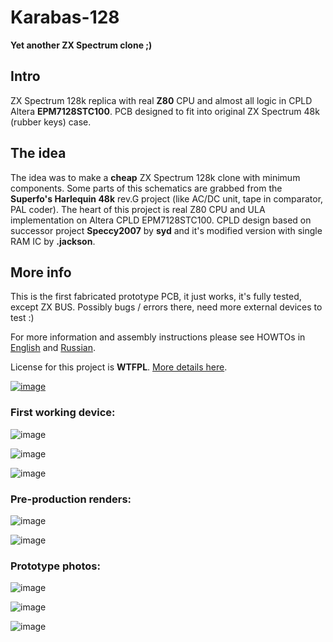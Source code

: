 # Karabas-128

**Yet another ZX Spectrum clone ;)**

## Intro

ZX Spectrum 128k replica with real **Z80** CPU and almost all logic in CPLD Altera **EPM7128STC100**. PCB designed to fit into original ZX Spectrum 48k (rubber keys) case.

## The idea

The idea was to make a **cheap** ZX Spectrum 128k clone with minimum components. Some parts of this schematics are grabbed from the **Superfo's Harlequin 48k** rev.G project (like AC/DC unit, tape in comparator, PAL coder). The heart of this project is real Z80 CPU and ULA implementation on Altera CPLD EPM7128STC100. CPLD design based on successor project **Speccy2007** by **syd** and it's modified version with single RAM IC by **.jackson**.

## More info

This is the first fabricated prototype PCB, it just works, it's fully tested, except ZX BUS. Possibly bugs / errors there, need more external devices to test :) 

For more information and assembly instructions please see HOWTOs in [English](https://github.com/andykarpov/karabas-128/blob/master/HOWTO-en.md) and [Russian](https://github.com/andykarpov/karabas-128/blob/master/HOWTO-ru.md).

License for this project is **WTFPL**. [More details here](https://github.com/andykarpov/karabas-128/blob/master/LICENSE.md).


[![image](https://statics3.seeedstudio.com/assets/img/fusion/gallery_page/gallery_bedge.png)
](https://www.seeedstudio.com/Karabas-128-rev-A-g-1008690)


### First working device:

![image](https://github.com/andykarpov/karabas-128/raw/master/docs/progress10.jpg)

![image](https://github.com/andykarpov/karabas-128/raw/master/docs/progress11.jpg)

![image](https://github.com/andykarpov/karabas-128/raw/master/docs/progress12.jpg)


### Pre-production renders:

![image](https://github.com/andykarpov/karabas-128/raw/master/docs/progress9.png)

![image](https://github.com/andykarpov/karabas-128/raw/master/docs/progress8.png)


### Prototype photos:

![image](https://github.com/andykarpov/karabas-128/raw/master/docs/progress6.jpg)

![image](https://github.com/andykarpov/karabas-128/raw/master/docs/progress4.jpg)

![image](https://github.com/andykarpov/karabas-128/raw/master/docs/progress5.jpg)

